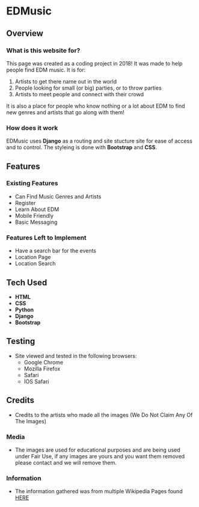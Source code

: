 # EDMusic
 
## Overview
 
### What is this website for?
 
This page was created as a coding project in 2018! It was made to help people find EDM music. It is for:
1. Artists to get there name out in the world
2. People looking for small (or big) parties, or to throw parties
3. Artists to meet people and connect with their crowd

It is also a place for people who know nothing or a lot about EDM to find new genres and artists that go along with them!

### How does it work
 
EDMusic uses **Django** as a routing and site stucture site for ease of access and to control. The styleing is done with **Bootstrap** and **CSS**. 


## Features
 
### Existing Features

- Can Find Music Genres and Artists
- Register
- Learn About EDM
- Mobile Friendly
- Basic Messaging

### Features Left to Implement

- Have a search bar for the events
- Location Page
- Location Search

## Tech Used

- **HTML**
- **CSS**
- **Python**
- **Django**
- **Bootstrap**

## Testing
- Site viewed and tested in the following browsers:
  - Google Chrome
  - Mozilla Firefox
  - Safari
  - IOS Safari

## Credits

- Credits to the artists who made all the images (We Do Not Claim Any Of The Images)

### Media

- The images are used for educational purposes and are being used under Fair Use, if any images are yours and you want them removed please contact and we will remove them.

### Information

- The information gathered was from multiple Wikipedia Pages found [HERE](https://en.wikipedia.org/wiki/List_of_electronic_music_genres)